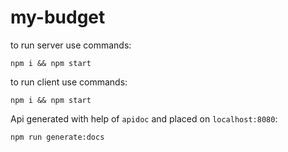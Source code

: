 # my-budget
to run server use commands:

`npm i && npm start`

to run client use commands:

`npm i && npm start`

Api generated with help of `apidoc` and placed on `localhost:8080`:

`npm run generate:docs`